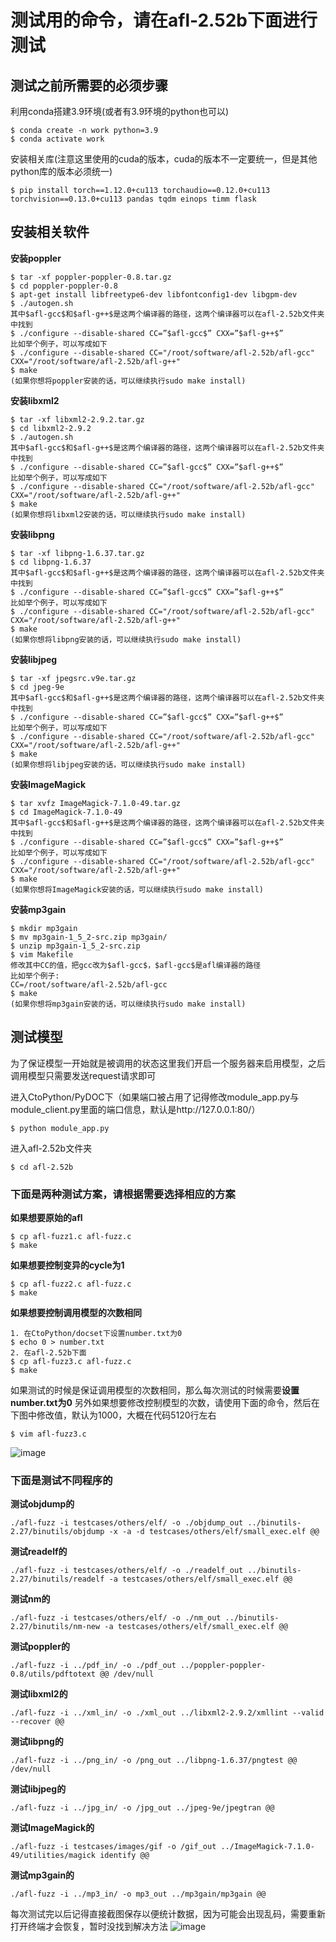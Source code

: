 # 测试用的命令，请在afl-2.52b下面进行测试
## 测试之前所需要的必须步骤

利用conda搭建3.9环境(或者有3.9环境的python也可以)
```
$ conda create -n work python=3.9
$ conda activate work
```
安装相关库(注意这里使用的cuda的版本，cuda的版本不一定要统一，但是其他python库的版本必须统一)
```
$ pip install torch==1.12.0+cu113 torchaudio==0.12.0+cu113 torchvision==0.13.0+cu113 pandas tqdm einops timm flask 
```
## 安装相关软件

**安装poppler**

~~~
$ tar -xf poppler-poppler-0.8.tar.gz
$ cd poppler-poppler-0.8
$ apt-get install libfreetype6-dev libfontconfig1-dev libgpm-dev
$ ./autogen.sh
其中$afl-gcc$和$afl-g++$是这两个编译器的路径，这两个编译器可以在afl-2.52b文件夹中找到
$ ./configure --disable-shared CC=”$afl-gcc$” CXX=”$afl-g++$”
比如举个例子，可以写成如下
$ ./configure --disable-shared CC="/root/software/afl-2.52b/afl-gcc" CXX="/root/software/afl-2.52b/afl-g++"
$ make
(如果你想将poppler安装的话，可以继续执行sudo make install)
~~~

**安装libxml2**

~~~
$ tar -xf libxml2-2.9.2.tar.gz
$ cd libxml2-2.9.2
$ ./autogen.sh
其中$afl-gcc$和$afl-g++$是这两个编译器的路径，这两个编译器可以在afl-2.52b文件夹中找到
$ ./configure --disable-shared CC=”$afl-gcc$” CXX=”$afl-g++$”
比如举个例子，可以写成如下
$ ./configure --disable-shared CC="/root/software/afl-2.52b/afl-gcc" CXX="/root/software/afl-2.52b/afl-g++"
$ make
(如果你想将libxml2安装的话，可以继续执行sudo make install)
~~~

**安装libpng**

~~~
$ tar -xf libpng-1.6.37.tar.gz
$ cd libpng-1.6.37
其中$afl-gcc$和$afl-g++$是这两个编译器的路径，这两个编译器可以在afl-2.52b文件夹中找到
$ ./configure --disable-shared CC=”$afl-gcc$” CXX=”$afl-g++$”
比如举个例子，可以写成如下
$ ./configure --disable-shared CC="/root/software/afl-2.52b/afl-gcc" CXX="/root/software/afl-2.52b/afl-g++" 
$ make
(如果你想将libpng安装的话，可以继续执行sudo make install)
~~~

**安装libjpeg**

~~~
$ tar -xf jpegsrc.v9e.tar.gz
$ cd jpeg-9e
其中$afl-gcc$和$afl-g++$是这两个编译器的路径，这两个编译器可以在afl-2.52b文件夹中找到
$ ./configure --disable-shared CC=”$afl-gcc$” CXX=”$afl-g++$”
比如举个例子，可以写成如下
$ ./configure --disable-shared CC="/root/software/afl-2.52b/afl-gcc" CXX="/root/software/afl-2.52b/afl-g++" 
$ make
(如果你想将libjpeg安装的话，可以继续执行sudo make install)
~~~

**安装ImageMagick**

~~~
$ tar xvfz ImageMagick-7.1.0-49.tar.gz
$ cd ImageMagick-7.1.0-49
其中$afl-gcc$和$afl-g++$是这两个编译器的路径，这两个编译器可以在afl-2.52b文件夹中找到
$ ./configure --disable-shared CC=”$afl-gcc$” CXX=”$afl-g++$”
比如举个例子，可以写成如下
$ ./configure --disable-shared CC="/root/software/afl-2.52b/afl-gcc" CXX="/root/software/afl-2.52b/afl-g++" 
$ make
(如果你想将ImageMagick安装的话，可以继续执行sudo make install)
~~~

**安装mp3gain**

~~~
$ mkdir mp3gain
$ mv mp3gain-1_5_2-src.zip mp3gain/
$ unzip mp3gain-1_5_2-src.zip
$ vim Makefile
修改其中CC的值，把gcc改为$afl-gcc$，$afl-gcc$是afl编译器的路径
比如举个例子:
CC=/root/software/afl-2.52b/afl-gcc
$ make
(如果你想将mp3gain安装的话，可以继续执行sudo make install)
~~~

## 测试模型

为了保证模型一开始就是被调用的状态这里我们开启一个服务器来启用模型，之后调用模型只需要发送request请求即可

进入CtoPython/PyDOC下（如果端口被占用了记得修改module_app.py与module_client.py里面的端口信息，默认是http://127.0.0.1:80/）

```
$ python module_app.py
```

进入afl-2.52b文件夹

```
$ cd afl-2.52b
```
### 下面是两种测试方案，请根据需要选择相应的方案

**如果想要原始的afl**

~~~
$ cp afl-fuzz1.c afl-fuzz.c
$ make
~~~

**如果想要控制变异的cycle为1**

```
$ cp afl-fuzz2.c afl-fuzz.c
$ make 
```
**如果想要控制调用模型的次数相同**

```
1. 在CtoPython/docset下设置number.txt为0
$ echo 0 > number.txt
2. 在afl-2.52b下面
$ cp afl-fuzz3.c afl-fuzz.c
$ make 
```
如果测试的时候是保证调用模型的次数相同，那么每次测试的时候需要**设置number.txt为0**
另外如果想要修改控制模型的次数，请使用下面的命令，然后在下图中修改值，默认为1000，大概在代码5120行左右
```
$ vim afl-fuzz3.c
```
![image](https://github.com/CSJianYang/Multilingual-Multimodal-NLP/assets/77664227/00eeca71-d3ed-4ac3-9cf9-489f82cd1864)

### 下面是测试不同程序的

**测试objdump的**

~~~
./afl-fuzz -i testcases/others/elf/ -o ./objdump_out ../binutils-2.27/binutils/objdump -x -a -d testcases/others/elf/small_exec.elf @@
~~~

**测试readelf的**

~~~
./afl-fuzz -i testcases/others/elf/ -o ./readelf_out ../binutils-2.27/binutils/readelf -a testcases/others/elf/small_exec.elf @@
~~~

**测试nm的**

~~~
./afl-fuzz -i testcases/others/elf/ -o ./nm_out ../binutils-2.27/binutils/nm-new -a testcases/others/elf/small_exec.elf @@
~~~

**测试poppler的**

~~~
./afl-fuzz -i ../pdf_in/ -o ./pdf_out ../poppler-poppler-0.8/utils/pdftotext @@ /dev/null
~~~

**测试libxml2的**

~~~
./afl-fuzz -i ../xml_in/ -o ./xml_out ../libxml2-2.9.2/xmllint --valid --recover @@
~~~

**测试libpng的**

~~~
./afl-fuzz -i ../png_in/ -o /png_out ../libpng-1.6.37/pngtest @@ /dev/null
~~~

**测试libjpeg的**

~~~
./afl-fuzz -i ../jpg_in/ -o /jpg_out ../jpeg-9e/jpegtran @@
~~~

**测试ImageMagick的**

~~~
./afl-fuzz -i testcases/images/gif -o /gif_out ../ImageMagick-7.1.0-49/utilities/magick identify @@
~~~

**测试mp3gain的**

~~~
./afl-fuzz -i ../mp3_in/ -o mp3_out ../mp3gain/mp3gain @@
~~~

每次测试完以后记得直接截图保存以便统计数据，因为可能会出现乱码，需要重新打开终端才会恢复，暂时没找到解决方法
![image](https://github.com/CSJianYang/Multilingual-Multimodal-NLP/assets/77664227/f44c2fad-7bee-402d-ab74-818afa68787b)

